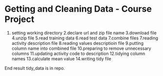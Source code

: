# Getting and Cleaning Data - Course Project
1. setting working directory
2.declare url and zip file name
3.download file
4.unzip file
5.read training data
6.read test data
7.combine files
7.reading activity description file
8.reading values descriptioin file
9.putting column name into combined file
10.preparing to remove unnecessary columns
11.updating activity code to description
12.tidying column names
13.calculate mean value
14.writing tidy file

End result tidy_data is in repo.

